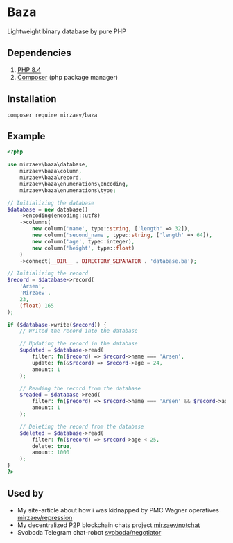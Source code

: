 # Baza
Lightweight binary database by pure PHP<br>

## Dependencies
1. [PHP 8.4](https://www.php.net/releases/8.4/en.php)
2. [Composer](https://getcomposer.org/) (php package manager)

## Installation
`composer require mirzaev/baza`

## Example
```php
<?php

use mirzaev\baza\database,
    mirzaev\baza\column,
    mirzaev\baza\record,
    mirzaev\baza\enumerations\encoding,
    mirzaev\baza\enumerations\type;

// Initializing the database
$database = new database()
    ->encoding(encoding::utf8)
	->columns(
        new column('name', type::string, ['length' => 32]),
		new column('second_name', type::string, ['length' => 64]),
		new column('age', type::integer),
		new column('height', type::float)
	)
	->connect(__DIR__ . DIRECTORY_SEPARATOR . 'database.ba');

// Initializing the record
$record = $database->record(
	'Arsen',
	'Mirzaev',
	23,
	(float) 165
);

if ($database->write($record)) {
    // Writed the record into the database

    // Updating the record in the database
    $updated = $database->read(
        filter: fn($record) => $record->name === 'Arsen', 
        update: fn(&$record) => $record->age = 24, 
        amount: 1
    );

    // Reading the record from the database
    $readed = $database->read(
        filter: fn($record) => $record->name === 'Arsen' && $record->age === 24,
        amount: 1
    );

    // Deleting the record from the database
    $deleted = $database->read(
        filter: fn($record) => $record->age < 25,
        delete: true,
        amount: 1000
    );
}
?>
```

## Used by
- My site-article about how i was kidnapped by PMC Wagner operatives [mirzaev/repression](https://git.svoboda.works/mirzaev/repression)
- My decentralized P2P blockchain chats project [mirzaev/notchat](https://git.svoboda.works/mirzaev/notchat)
- Svoboda Telegram chat-robot [svoboda/negotiator](https://git.svoboda.works/svoboda/negotiator)

